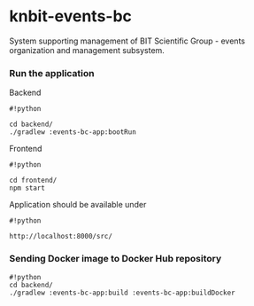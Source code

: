 # knbit-events-bc #

System supporting management of BIT Scientific Group - events organization and management subsystem.

### Run the application ###

Backend
```
#!python

cd backend/
./gradlew :events-bc-app:bootRun
```

Frontend
```
#!python

cd frontend/
npm start
```
Application should be available under

```
#!python

http://localhost:8000/src/
```


### Sending Docker image to Docker Hub repository ###


```
#!python
cd backend/
./gradlew :events-bc-app:build :events-bc-app:buildDocker
```